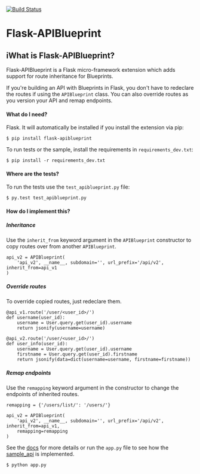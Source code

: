 [![Build Status](https://travis-ci.org/gwongz/flask-apiblueprint.svg?branch=master)](https://travis-ci.org/gwongz/flask-apiblueprint)

Flask-APIBlueprint
==================

iWhat is Flask-APIBlueprint?
-------------------------
Flask-APIBlueprint is a Flask micro-framework extension which adds support for
route inheritance for Blueprints.

If you're building an API with Blueprints in Flask, you don't have to redeclare the routes if using the `APIBlueprint` class. You can also override routes as you version your API and remap endpoints.

#### What do I need?

Flask. It will automatically be installed if you install the extension via pip:

```
$ pip install flask-apiblueprint
```

To run tests or the sample, install the requirements in `requirements_dev.txt`:

```
$ pip install -r requirements_dev.txt
```

#### Where are the tests?

To run the tests use the `test_apiblueprint.py` file:

```
$ py.test test_apiblueprint.py
```

#### How do I implement this?

##### Inheritance
Use the `inherit_from` keyword argument in the `APIBlueprint` constructor to copy routes over from another `APIBlueprint`.

```
api_v2 = APIBlueprint(
    'api_v2', __name__, subdomain='', url_prefix='/api/v2', inherit_from=api_v1
)
```

##### Override routes
To override copied routes, just redeclare them.

```
@api_v1.route('/user/<user_id>/')
def username(user_id):
    username = User.query.get(user_id).username
    return jsonify(username=username)

@api_v2.route('/user/<user_id>/')
def user_info(user_id):
    username = User.query.get(user_id).username
    firstname = User.query.get(user_id).firstname
    return jsonify(data=dict(username=username, firstname=firstname))
```

##### Remap endpoints
Use the `remapping` keyword argument in the constructor to change the endpoints of inherited routes.

```
remapping = {'/users/list/': '/users/'}

api_v2 = APIBlueprint(
    'api_v2', __name__, subdomain='', url_prefix='/api/v2', inherit_from=api_v1,
    remapping=remapping
)

```

See the [docs](http://flask-apiblueprint.readthedocs.org/en/latest/) for more details or run the `app.py` file to see how the [sample_api](sample_api) is implemented.

```
$ python app.py
```
